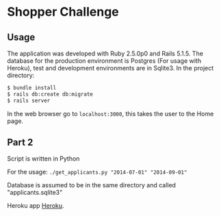 Shopper Challenge
=================

## Usage

The application was developed with Ruby 2.5.0p0 and Rails 5.1.5. The database for the production environment is Postgres (For usage with Heroku), test and development environments are in Sqlite3.  In the project directory:

```bash
$ bundle install
$ rails db:create db:migrate
$ rails server
```
In the web browser go to `localhost:3000`, this takes the user to the Home page.

## Part 2

Script is written in Python

For the usage: `./get_applicants.py "2014-07-01" "2014-09-01"`

Database is assumed to be in the same directory and called "applicants.sqlite3"

Heroku app [Heroku](https://shopper-challege-mzellhuber.herokuapp.com/).